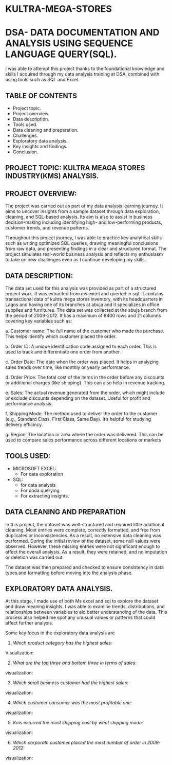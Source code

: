 # KULTRA-MEGA-STORES
# DSA- DATA DOCUMENTATION AND ANALYSIS USING SEQUENCE LANGUAGE QUERY(SQL).

I was able to attempt this project thanks to the foundational knowledge and skills I acquired through my data analysis training at DSA, combined with using tools such as SQL and Excel.

## TABLE OF CONTENTS 
- Project topic.
- Project overview.
- Data description.
- Tools used.
- Data cleaning and preparation. 
- Challenges. 
- Exploratory data analysis.
- Key insights and findings.
- Conclusion.

## PROJECT TOPIC: KULTRA MEAGA STORES INDUSTRY(KMS) ANALYSIS.

## PROJECT OVERVIEW:
The project was carried out as part of my data analysis learning journey. It aims to uncover insights from a sample dataset through data exploration, cleaning, and SQL-based analysis. Its aim is also to assist in business decision-making including identifying high- and low-performing products, customer trends, and revenue patterns.

Throughout this project journey, I was able to practice key analytical skills such as writing optimized SQL queries, drawing meaningful conclusions from raw data, and presenting findings in a clear and structured format. The project simulates real-world business analysis and reflects my enthusiasm to take on new challenges even as I continue developing my skills.

## DATA DESCRIPTION:
 The data set used for this analysis was provided as part of a structured project work. It was extracted from ms excel and queried in sql. It contains transactional data of kultra mega stores inventory, with its headquarters in Lagos and having one of its branches at abuja and it specializes in office supplies and furnitures. 
 The data set was collected at the abuja branch from the period of 2009-2012. It has a maximum of 8400 rows and 21 columns covering key variables such as:

a. Customer name: 
The full name of the customer who made the purchase. This helps identify which customer placed the order.

b. Order ID:
A unique identification code assigned to each order. This is used to track and differentiate one order from another.

c. Order Date:
The date when the order was placed. It helps in analyzing sales trends over time, like monthly or yearly performance.

d. Order Price:
The total cost of the items in the order before any discounts or additional charges (like shipping). This can also help in revenue tracking.

e. Sales:
The actual revenue generated from the order, which might include or exclude discounts depending on the dataset. Useful for profit and performance analysis.

f. Shipping Mode:
The method used to deliver the order to the customer (e.g., Standard Class, First Class, Same Day). It’s helpful for studying delivery efficincy.

g. Region:
The location or area where the order was delivered. This can be used to compare sales performance across different locations or markets

## TOOLS USED:
- MICROSOFT EXCEL:
   - For data exploration 
- SQL:
  - for data analysis
  - For dada querying
  - For extracting insights.

## DATA CLEANING AND PREPARATION 
In this project, the dataset was well-structured and required little additional cleaning. Most entries were complete, correctly formatted, and free from duplicates or inconsistencies. As a result, no extensive data cleaning was performed.
During the initial review of the dataset, some null values were observed. However, these missing entries were not significant enough to affect the overall analysis. As a result, they were retained, and no imputation or deletion was carried out.

The dataset was then prepared and checked to ensure consistency in data types and formatting before moving into the analysis phase.

## EXPLORATORY DATA ANALYSIS.
At this stage, I made use of both Ms excel and sql  to explore the dataset and draw meaning insights. I was able to examine trends, distributions, and relationships between variables to aid better understanding of the data. This process also helped me spot any unusual values or patterns that could affect further analysis. 

Some key focus in the exploratory data analysis are
1. _Which product category has the highest sales:_

Visualization:


2. _What are the top three and bottom three in terms of sales:_

visualization:

3. _Which small business customer had the highest sales:_

visualization:

4. _Which customer consumer was the most profitable one:_

visualization:

5. _Kms incurred the most shipping cost by what shipping mode:_

visualization:

6. _Which corporate customer placed the most number of order in 2009-2012:_

visualization:
